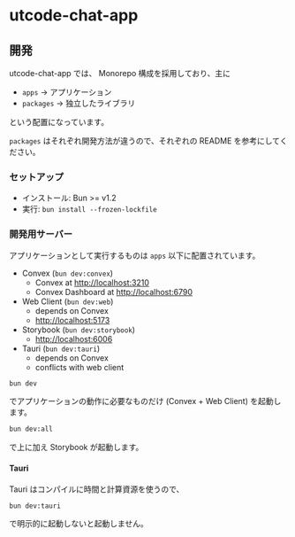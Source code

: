 # utcode-chat-app

## 開発

utcode-chat-app では、 Monorepo 構成を採用しており、主に

- `apps` -> アプリケーション
- `packages` -> 独立したライブラリ

という配置になっています。

`packages` はそれぞれ開発方法が違うので、それぞれの README を参考にしてください。

### セットアップ

- インストール: Bun >= v1.2
- 実行: `bun install --frozen-lockfile`

### 開発用サーバー

アプリケーションとして実行するものは `apps` 以下に配置されています。

- Convex (`bun dev:convex`)
  - Convex at <http://localhost:3210>
  - Convex Dashboard at <http://localhost:6790>
- Web Client (`bun dev:web`)
  - depends on Convex
  - <http://localhost:5173>
- Storybook (`bun dev:storybook`)
  - <http://localhost:6006>
- Tauri (`bun dev:tauri`)
  - depends on Convex
  - conflicts with web client

```sh
bun dev
```

でアプリケーションの動作に必要なものだけ (Convex + Web Client) を起動します。

```sh
bun dev:all
```

で上に加え Storybook が起動します。

#### Tauri

Tauri はコンパイルに時間と計算資源を使うので、

```sh
bun dev:tauri
```

で明示的に起動しないと起動しません。
